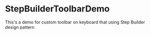 # StepBuilderToolbarDemo
This's a demo for custom toolbar on keyboard that using Step Builder design pattern
